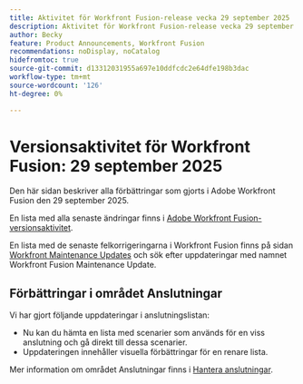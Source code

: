 ```yaml
---
title: Aktivitet för Workfront Fusion-release vecka 29 september 2025
description: Aktivitet för Workfront Fusion-release vecka 29 september 2025
author: Becky
feature: Product Announcements, Workfront Fusion
recommendations: noDisplay, noCatalog
hidefromtoc: true
source-git-commit: d13312031955a697e10ddfcdc2e64dfe198b3dac
workflow-type: tm+mt
source-wordcount: '126'
ht-degree: 0%

---
```


# Versionsaktivitet för Workfront Fusion: 29 september 2025

Den här sidan beskriver alla förbättringar som gjorts i Adobe Workfront Fusion den 29 september 2025.

En lista med alla senaste ändringar finns i [Adobe Workfront Fusion-versionsaktivitet](/help/workfront-fusion/fusion-product-releases/fusion-release-activity.md).

En lista med de senaste felkorrigeringarna i Workfront Fusion finns på sidan [Workfront Maintenance Updates](https://experienceleague.adobe.com/en/docs/workfront-known-issues/releases/current-updates) och sök efter uppdateringar med namnet Workfront Fusion Maintenance Update.

## Förbättringar i området Anslutningar

Vi har gjort följande uppdateringar i anslutningslistan:

* Nu kan du hämta en lista med scenarier som används för en viss anslutning och gå direkt till dessa scenarier.
* Uppdateringen innehåller visuella förbättringar för en renare lista.

Mer information om området Anslutningar finns i [Hantera anslutningar](/help/workfront-fusion/create-scenarios/connect-to-apps/manage-connections.md).



